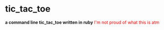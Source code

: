 <style>
r { color: Red }
o { color: Orange }
g { color: Green }
</style>
# tic_tac_toe
**a command line tic_tac_toe written in ruby**
<r>I'm not proud of what this is atm</r>
